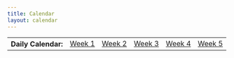 ```yaml
---
title: Calendar
layout: calendar
---
```


<table>
<tr>
<th>Daily Calendar:</th>
<td><a href="https://sites.google.com/a/eng.ucsd.edu/spis/home/AcademicProgram/2016-foundations#week1">Week 1</a></td>
<td><a href="https://sites.google.com/a/eng.ucsd.edu/spis/home/AcademicProgram/2016-foundations#week2">Week 2</a></td>
<td><a href="https://sites.google.com/a/eng.ucsd.edu/spis/home/AcademicProgram/2016-foundations#week3">Week 3</a></td>
<td><a href="https://sites.google.com/a/eng.ucsd.edu/spis/home/AcademicProgram/2016-foundations#week4">Week 4</a></td>
<td><a href="https://sites.google.com/a/eng.ucsd.edu/spis/home/AcademicProgram/2016-foundations#week5">Week 5</a></td>
</tr>
</table>

<div id='calendar' class='calendar'></div>


